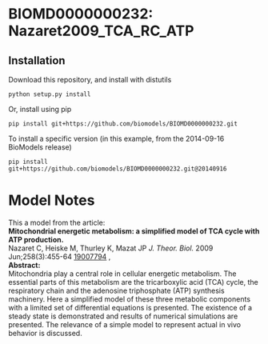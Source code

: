 # BIOMD0000000232: Nazaret2009_TCA_RC_ATP

## Installation

Download this repository, and install with distutils

`python setup.py install`

Or, install using pip

`pip install git+https://github.com/biomodels/BIOMD0000000232.git`

To install a specific version (in this example, from the 2014-09-16 BioModels release)

`pip install git+https://github.com/biomodels/BIOMD0000000232.git@20140916`


# Model Notes


This a model from the article:  
**Mitochondrial energetic metabolism: a simplified model of TCA cycle with ATP production.**   
Nazaret C, Heiske M, Thurley K, Mazat JP _J. Theor. Biol._ 2009
Jun;258(3):455-64 [19007794](http://www.ncbi.nlm.nih.gov/pubmed/19007794) ,  
**Abstract:**   
Mitochondria play a central role in cellular energetic metabolism. The
essential parts of this metabolism are the tricarboxylic acid (TCA) cycle, the
respiratory chain and the adenosine triphosphate (ATP) synthesis machinery.
Here a simplified model of these three metabolic components with a limited set
of differential equations is presented. The existence of a steady state is
demonstrated and results of numerical simulations are presented. The relevance
of a simple model to represent actual in vivo behavior is discussed.



